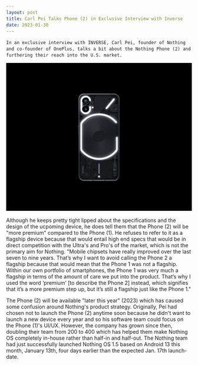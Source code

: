 ```yaml
---
layout: post
title: Carl Pei Talks Phone (2) in Exclusive Interview with Inverse
date: 2023-01-30
---
```

`In an exclusive interview with INVERSE, Carl Pei, founder of Nothing and co-founder of OnePlus, talks a bit about the Nothing Phone (2) and furthering their reach into the U.S. market.`

![Nothing Phone (1) in black](/images/nothing-phone-1.webp)

Although he keeps pretty tight lipped about the specifications and the design of the ucpoming device, he does tell them that the Phone (2) will be "more premium" compared to the Phone (1). He refuses to refer to it as a flagship device because that would entail high end specs that would be in direct competition with the Ultra's and Pro's of the market, which is not the primary aim for Nothing. "Mobile chipsets have really improved over the last seven to nine years. That’s why I want to avoid calling the Phone 2 a flagship because that would mean that the Phone 1 was not a flagship. Within our own portfolio of smartphones, the Phone 1 was very much a flagship in terms of the amount of care we put into the product. That’s why I used the word ‘premium’ [to describe the Phone 2] instead, which signifies that it’s a more premium step up, but it’s still a flagship just like the Phone 1."

The Phone (2) will be available "later this year" (2023) which has caused some confusion around Nothing's product strategy. Originally, Pei had chosen not to launch the Phone (2) anytime soon because he didn't want to launch a new device every year and so his software team could focus on the Phone (1)'s UI/UX. However, the company has grown since then, doubling their team from 200 to 400 which has helped them make Nothing OS completely in-house rather than half-in and half-out. The Nothing team had just successfully launched Nothing OS 1.5 based on Android 13 this month, January 13th, four days earlier than the expected Jan. 17th launch-date. 
